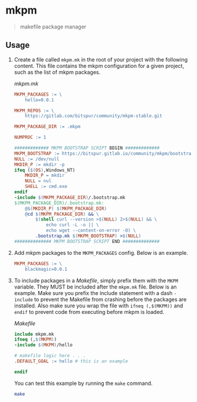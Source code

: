 # mkpm

> makefile package manager

## Usage

1. Create a file called `mkpm.mk` in the root of your project
   with the following content. This file contains the mkpm
   configuration for a given project, such as the list of
   mkpm packages.

   _mkpm.mk_

   ```makefile
   MKPM_PACKAGES := \
       hello=0.0.1

   MKPM_REPOS := \
       https://gitlab.com/bitspur/community/mkpm-stable.git

   MKPM_PACKAGE_DIR := .mkpm

   NUMPROC := 1

   ############# MKPM BOOTSTRAP SCRIPT BEGIN #############
   MKPM_BOOTSTRAP := https://bitspur.gitlab.io/community/mkpm/bootstrap.mk
   NULL := /dev/null
   MKDIR_P := mkdir -p
   ifeq ($(OS),Windows_NT)
       MKDIR_P = mkdir
       NULL = nul
       SHELL := cmd.exe
   endif
   -include $(MKPM_PACKAGE_DIR)/.bootstrap.mk
   $(MKPM_PACKAGE_DIR)/.bootstrap.mk:
       @$(MKDIR_P) $(MKPM_PACKAGE_DIR)
       @cd $(MKPM_PACKAGE_DIR) && \
           $(shell curl --version >$(NULL) 2>$(NULL) && \
               echo curl -L -o || \
               echo wget --content-on-error -O) \
           .bootstrap.mk $(MKPM_BOOTSTRAP) >$(NULL)
   ############## MKPM BOOTSTRAP SCRIPT END ##############
   ```

2. Add mkpm packages to the `MKPM_PACKAGES` config. Below is an example.

   ```makefile
   MKPM_PACKAGES := \
       blackmagic=0.0.1
   ```

3. To include packages in a _Makefile_, simply prefix them with the `MKPM`
   variable. They MUST be included after the `mkpm.mk` file. Below is an
   example. Make sure you prefix the include statement with a dash `-include`
   to prevent the Makefile from crashing before the packages are installed.
   Also make sure you wrap the file with `ifneq (,$(MKPM))` and `endif` to
   prevent code from executing before mkpm is loaded.

   _Makefile_

   ```makefile
   include mkpm.mk
   ifneq (,$(MKPM))
   -include $(MKPM)/hello

   # makefile logic here . . .
   .DEFAULT_GOAL := hello # this is an example

   endif
   ```

   You can test this example by running the `make` command.

   ```sh
   make
   ```
